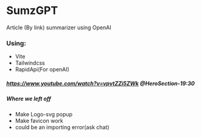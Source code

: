 # SumzGPT
Article (By link) summarizer using OpenAI
### Using:
- Vite
- Tailwindcss
- RapidApi(For openAI)
##### https://www.youtube.com/watch?v=vpvtZZi5ZWk @HeroSection-19:30
##### Where we left off
- Make Logo-svg popup
- Make favicon work
- could be an importing error(ask chat)
